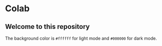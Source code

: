 # Colab
## Welcome to this repository
The background color is `#ffffff` for light mode and `#000000` for dark mode.
